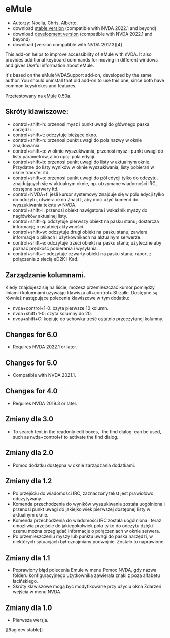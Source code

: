# eMule #

*	Autorzy: Noelia, Chris, Alberto.
*	download [stable version][1] (compatible with NVDA 2022.1 and beyond)
*	download [development version][3] (compatible with NVDA 2022.1 and beyond)
*	download [version compatible with NVDA 2017.3][4]

This add-on helps to improve accessibility of eMule with nVDA.  It also
provides additional keyboard commands for moving in different windows and
gives Useful information about eMule.

It's based on the eMuleNVDASupport add-on, developed by the same author. You
should uninstall that old add-on to use this one, since both have common
keystrokes and features.

Przetestowany na [eMule][2] 0.50a.

## Skróty klawiszowe: ##

*	control+shift+h: przenosi mysz i punkt uwagi do głównego paska narzędzi.
*	control+shift+t: odczytuje bieżące okno.
*	control+shift+n: przenosi punkt uwagi do pola nazwy w oknie znajdowania.
*	control+shift+p: w oknie wyszukiwania, przenosi mysz i punkt uwagi do
  listy parametrów, albo opcji pola edycji.
*	control+shift+b: przenosi punkt uwagi do listy w aktualnym
  oknie. Przydatne do listy wyników w oknie wyszukiwania, listy pobierań w
  oknie transfer itd.
*	control+shift+o: przenosi punkt uwagi do pól edycji tylko do odczytu,
  znajdujących się w aktualnym oknie, np. otrzymane wiadomości IRC, dostępne
  serwery itd.
*	control+NVDA+f: jeśli kursor systemowy znajduje się w polu edycji tylko do
  odczytu, otwiera okno Znajdź, aby móc użyć komend do wyszukiwania tekstu w
  NVDA. 
*	control+shift+l: przenosi obiekt nawigatora i wskaźnik myszy do nagłówków
  aktualnej listy.
*	control+shift+q: odczytuje pierwszy obiekt na pasku stanu; dostarcza
  informację o ostatniej aktywności.
*	control+shift+w: odczytuje drugi obiekt na pasku stanu; zawiera informacje
  o plikach i użytkownikach na aktualnym serwerze.
*	control+shift+e: odczytuje trzeci obiekt na pasku stanu; użyteczne aby
  poznać prędkość pobierania i wysyłania.
*	control+shift+r: odczytuje czwarty obiekt na pasku stanu; raport z
  połączenia z siecią eD2K i Kad.

## Zarządzanie kolumnami. ##

Kiedy znajdujesz się na liście, możesz przemieszczać kursor pomiędzy liniami
i kolumnami używając klawisza alt+control+ Strzałki.  Dostępne są również
następujące polecenia klawiszowe w tym dodatku:

*	nvda+control+1-0: czyta pierwsze 10 kolumn.
*	nvda+shift+1-0: czyta kolumny do 20.
*	nvda+shift+C: kopiuje do schowka treść ostatnio przeczytanej kolumny.

## Changes for 6.0
*	Requires NVDA 2022.1 or later.

## Changes for 5.0
*	Compatible with NVDA 2021.1.

## Changes for 4.0 ##
*	Requires NVDA 2019.3 or later.

## Zmiany dla 3.0 ##
*	 To search text in the readonly edit boxes,  the find dialog  can be used,
   such as nvda+control+f to activate the find dialog.

## Zmiany dla 2.0 ##
*	 Pomoc dodatku dostępna w oknie zarządzania dodatkami.

## Zmiany dla 1.2 ##
*	 Po przejściu do wiadomości IRC, zaznaczony tekst jest prawidłowo
   odczytywany.
*	 Komenda przechodzenia do wyników wyszukiwania została uogólniona i
   przenosi punkt uwagi do jakiejkolwiek pierwszej dostępnej listy w
   aktualnym oknie.
*	 Komenda przechodzenia do wiadomości IRC została uogólniona i  teraz
   umożliwia przejście do jakiegokolwiek pola tylko do odczytu  dzięki czemu
   można przeglądać informacje o połączeniach w oknie serwera.
*	 Po przemieszczeniu myszy lub punktu uwagi do paska narzędzi, w niektórych
   sytuacjach był oznajmiany podwójnie. Zostało to naprawione.

## Zmiany dla 1.1 ##
*	 Poprawiony błąd polecenia Emule w menu Pomoc NVDA, gdy nazwa folderu
   konfiguracyjnego użytkownika zawierała znaki z poza alfabetu łacińskiego.
*	 Skróty klawiszowe mogą być modyfikowane przy użyciu okna Zdarzeń wejścia
   w menu NVDA.

## Zmiany dla 1.0 ##
*	 Pierwsza wersja.

[[!tag dev stable]]

[1]: https://addons.nvda-project.org/files/get.php?file=em

[2]: https://www.emule-project.net

[3]: https://addons.nvda-project.org/files/get.php?file=em-dev
